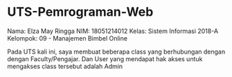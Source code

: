 # UTS-Pemrograman-Web
Nama: Elza May Ringga
NIM: 18051214012
Kelas: Sistem Informasi 2018-A
Kelompok: 09 - Manajemen Bimbel Online

Pada UTS kali ini, saya membuat beberapa class yang berhubungan dengan dengan Faculty/Pengajar.
Dan User yang mendapat hak akses untuk mengakses class tersebut adalah Admin
